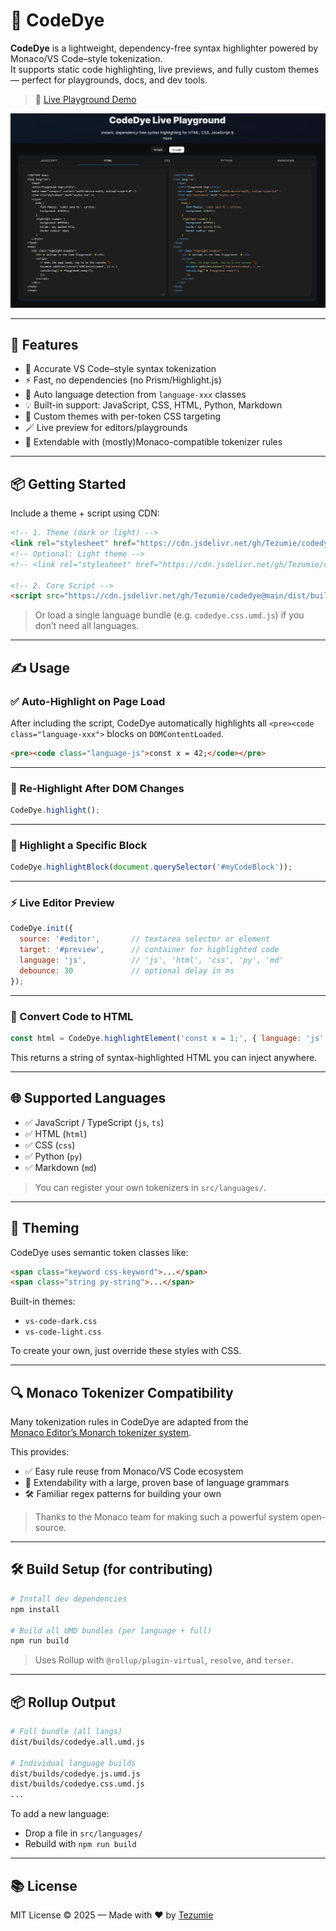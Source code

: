 # 🎨 CodeDye

**CodeDye** is a lightweight, dependency-free syntax highlighter powered by Monaco/VS Code–style tokenization.  
It supports static code highlighting, live previews, and fully custom themes — perfect for playgrounds, docs, and dev tools.

> 🔗 [Live Playground Demo](https://tezumie.github.io/codedye/)

![Playground Screenshot](docs/demo.PNG)

---

## 🚀 Features

- 🎯 Accurate VS Code–style syntax tokenization
- ⚡ Fast, no dependencies (no Prism/Highlight.js)
- 🧠 Auto language detection from `language-xxx` classes
- 💡 Built-in support: JavaScript, CSS, HTML, Python, Markdown
- 🌈 Custom themes with per-token CSS targeting
- 🪄 Live preview for editors/playgrounds
- 🧩 Extendable with (mostly)Monaco-compatible tokenizer rules

---

## 📦 Getting Started

Include a theme + script using CDN:

```html
<!-- 1. Theme (dark or light) -->
<link rel="stylesheet" href="https://cdn.jsdelivr.net/gh/Tezumie/codedye@main/dist/themes/vs-code-dark.css" />
<!-- Optional: Light theme -->
<!-- <link rel="stylesheet" href="https://cdn.jsdelivr.net/gh/Tezumie/codedye@main/dist/themes/vs-code-light.css" /> -->

<!-- 2. Core Script -->
<script src="https://cdn.jsdelivr.net/gh/Tezumie/codedye@main/dist/builds/codedye.all.umd.js"></script>
```

> Or load a single language bundle (e.g. `codedye.css.umd.js`) if you don’t need all languages.

---

## ✍️ Usage

### ✅ Auto-Highlight on Page Load

After including the script, CodeDye automatically highlights all `<pre><code class="language-xxx">` blocks on `DOMContentLoaded`.

```html
<pre><code class="language-js">const x = 42;</code></pre>
```

---

### 🔁 Re-Highlight After DOM Changes

```js
CodeDye.highlight();
```

---

### 🧱 Highlight a Specific Block

```js
CodeDye.highlightBlock(document.querySelector('#myCodeBlock'));
```

---

### ⚡ Live Editor Preview

```js
CodeDye.init({
  source: '#editor',       // textarea selector or element
  target: '#preview',      // container for highlighted code
  language: 'js',          // 'js', 'html', 'css', 'py', 'md'
  debounce: 30             // optional delay in ms
});
```

---

### 🔄 Convert Code to HTML

```js
const html = CodeDye.highlightElement('const x = 1;', { language: 'js' });
```

This returns a string of syntax-highlighted HTML you can inject anywhere.

---

## 🌐 Supported Languages

- ✅ JavaScript / TypeScript (`js`, `ts`)
- ✅ HTML (`html`)
- ✅ CSS (`css`)
- ✅ Python (`py`)
- ✅ Markdown (`md`)

> You can register your own tokenizers in `src/languages/`.

---

## 🎨 Theming

CodeDye uses semantic token classes like:

```html
<span class="keyword css-keyword">...</span>
<span class="string py-string">...</span>
```

Built-in themes:
- `vs-code-dark.css`
- `vs-code-light.css`

To create your own, just override these styles with CSS.

---

## 🔍 Monaco Tokenizer Compatibility

Many tokenization rules in CodeDye are adapted from the  
[Monaco Editor’s Monarch tokenizer system](https://microsoft.github.io/monaco-editor/monarch.html).

This provides:

- ✅ Easy rule reuse from Monaco/VS Code ecosystem  
- 🌱 Extendability with a large, proven base of language grammars  
- 🛠 Familiar regex patterns for building your own

> Thanks to the Monaco team for making such a powerful system open-source.

---

## 🛠️ Build Setup (for contributing)

```bash
# Install dev dependencies
npm install

# Build all UMD bundles (per language + full)
npm run build
```

> Uses Rollup with `@rollup/plugin-virtual`, `resolve`, and `terser`.

---

## 📦 Rollup Output

```bash
# Full bundle (all langs)
dist/builds/codedye.all.umd.js

# Individual language builds
dist/builds/codedye.js.umd.js
dist/builds/codedye.css.umd.js
...
```

To add a new language:
- Drop a file in `src/languages/`
- Rebuild with `npm run build`

---

## 📚 License

MIT License © 2025 — Made with ❤️ by [Tezumie](https://github.com/Tezumie)
